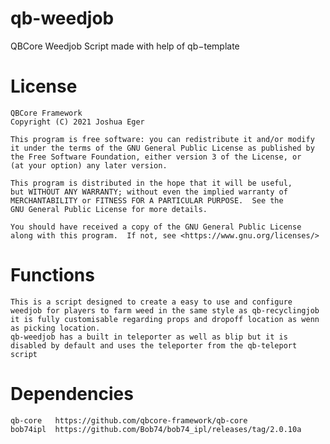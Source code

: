 # qb-weedjob
QBCore Weedjob Script
made with help of qb−template

# License

    QBCore Framework
    Copyright (C) 2021 Joshua Eger

    This program is free software: you can redistribute it and/or modify
    it under the terms of the GNU General Public License as published by
    the Free Software Foundation, either version 3 of the License, or
    (at your option) any later version.

    This program is distributed in the hope that it will be useful,
    but WITHOUT ANY WARRANTY; without even the implied warranty of
    MERCHANTABILITY or FITNESS FOR A PARTICULAR PURPOSE.  See the
    GNU General Public License for more details.

    You should have received a copy of the GNU General Public License
    along with this program.  If not, see <https://www.gnu.org/licenses/>

 # Functions

    This is a script designed to create a easy to use and configure weedjob for players to farm weed in the same style as qb-recyclingjob
    it is fully customisable regarding props and dropoff location as wenn as picking location.
    qb-weedjob has a built in teleporter as well as blip but it is disabled by default and uses the teleporter from the qb-teleport script
    
 # Dependencies
 
    qb-core   https://github.com/qbcore-framework/qb-core
    bob74ipl  https://github.com/Bob74/bob74_ipl/releases/tag/2.0.10a
